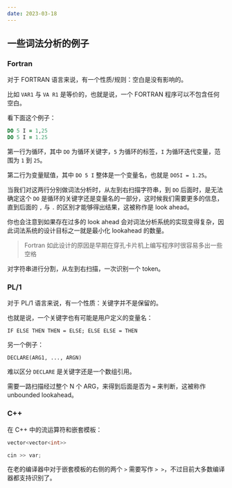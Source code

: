 ```yaml
---
date: 2023-03-18
---
```


## 一些词法分析的例子

### Fortran

对于 FORTRAN 语言来说，有一个性质/规则：空白是没有影响的。

比如 `VAR1` 与 `VA R1` 是等价的，也就是说，一个 FORTRAN 程序可以不包含任何空白。

看下面这个例子：

```fortran
DO 5 I = 1,25
DO 5 I = 1.25
```

第一行为循环，其中 `DO` 为循环关键字，`5` 为循环的标签，`I` 为循环迭代变量，范围为 `1` 到 `25`。

第二行为变量赋值，其中 `DO 5 I` 整体是一个变量名，也就是 `DO5I = 1.25`。

当我们对这两行分别做词法分析时，从左到右扫描字符串，到 `DO` 后面时，是无法确定这个 `DO` 是循环的关键字还是变量名的一部分，这时候我们需要更多的信息，直到后面的 `,` 与 `.` 的区别才能够得出结果，这被称作是 look ahead。

你也会注意到如果存在过多的 look ahead 会对词法分析系统的实现变得复杂，因此词法系统的设计目标之一就是最小化 lookahead 的数量。

> Fortran 如此设计的原因是早期在穿孔卡片机上编写程序时很容易多出一些空格

对字符串进行分割，从左到右扫描，一次识别一个 token。

### PL/1

对于 PL/1 语言来说，有一个性质：关键字并不是保留的。

也就是说，一个关键字也有可能是用户定义的变量名：

```pl/1
IF ELSE THEN THEN = ELSE; ELSE ELSE = THEN
```

另一个例子：

```pl/1
DECLARE(ARG1, ..., ARGN)
```

难以区分 `DECLARE` 是关键字还是一个数组引用。

需要一路扫描经过整个 N 个 ARG，来得到后面是否为 `=` 来判断，这被称作 unbounded lookahead。

### C++

在 C++ 中的流运算符和嵌套模板：

```c++
vector<vector<int>>
```

```c++
cin >> var;
```

在老的编译器中对于嵌套模板的右侧的两个 `>` 需要写作 `> >`，不过目前大多数编译器都支持识别了。